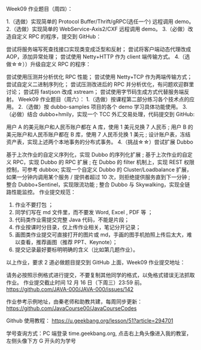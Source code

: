 Week09 作业题目（周四）：

1.（选做）实现简单的 Protocol Buffer/Thrift/gRPC(选任一个) 远程调用 demo。
2.（选做）实现简单的 WebService-Axis2/CXF 远程调用 demo。
3.（必做）改造自定义 RPC 的程序，提交到 GitHub：

尝试将服务端写死查找接口实现类变成泛型和反射；
尝试将客户端动态代理改成 AOP，添加异常处理；
尝试使用 Netty+HTTP 作为 client 端传输方式。
4.（选做☆☆））升级自定义 RPC 的程序：

尝试使用压测并分析优化 RPC 性能；
尝试使用 Netty+TCP 作为两端传输方式；
尝试自定义二进制序列化；
尝试压测改进后的 RPC 并分析优化，有问题欢迎群里讨论；
尝试将 fastjson 改成 xstream；
尝试使用字节码生成方式代替服务端反射。
Week09 作业题目（周六）：
1.（选做）按课程第二部分练习各个技术点的应用。
2.（选做）按 dubbo-samples 项目的各个 demo 学习具体功能使用。
3.（必做）结合 dubbo+hmily，实现一个 TCC 外汇交易处理，代码提交到 GitHub:

用户 A 的美元账户和人民币账户都在 A 库，使用 1 美元兑换 7 人民币 ;
用户 B 的美元账户和人民币账户都在 B 库，使用 7 人民币兑换 1 美元 ;
设计账户表，冻结资产表，实现上述两个本地事务的分布式事务。
4.（挑战☆☆）尝试扩展 Dubbo

基于上次作业的自定义序列化，实现 Dubbo 的序列化扩展 ;
基于上次作业的自定义 RPC，实现 Dubbo 的 RPC 扩展 ;
在 Dubbo 的 filter 机制上，实现 REST 权限控制，可参考 dubbox;
实现一个自定义 Dubbo 的 Cluster/Loadbalance 扩展，如果一分钟内调用某个服务 / 提供者超过 10 次，则拒绝提供服务直到下一分钟 ;
整合 Dubbo+Sentinel，实现限流功能 ;
整合 Dubbo 与 Skywalking，实现全链路性能监控。
作业提交规范：
1. 作业不要打包 ；
2. 同学们写在 md 文件里，而不要发 Word, Excel , PDF 等 ；
3. 代码类作业需提交完整 Java 代码，不能是片段；
4. 作业按课时分目录，仅上传作业相关，笔记分开记录；
5. 画图类作业提交可直接打开的图片或 md，手画的图手机拍照上传后太大，难以查看，推荐画图（推荐 PPT、Keynote）；
6. 提交记录最好要标明明确的含义（比如第几题作业）。

以上作业，要求 2 道必做题目提交到 GitHub 上面，Week09 作业提交地址：

请务必按照示例格式进行提交，不要复制其他同学的格式，以免格式错误无法抓取作业。
作业提交截止时间 12 月 16 日（下周三）23:59 前。
https://github.com/JAVA-000/JAVA-000/issues/142

作业参考示例地址，由秦老师和助教共建，每周同步更新： https://github.com/JavaCourse00/JavaCourseCodes

Github 使用教程： https://u.geekbang.org/lesson/51?article=294701

学号查询方式：PC 端登录 time.geekbang.org, 点击右上角头像进入我的教室，左侧头像下方 G 开头的为学号